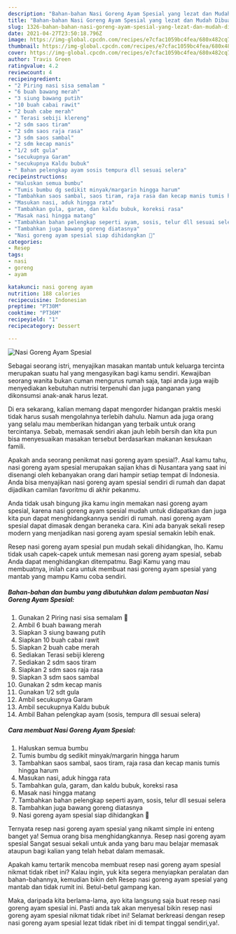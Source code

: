 ```yaml
---
description: "Bahan-bahan Nasi Goreng Ayam Spesial yang lezat dan Mudah Dibuat"
title: "Bahan-bahan Nasi Goreng Ayam Spesial yang lezat dan Mudah Dibuat"
slug: 1326-bahan-bahan-nasi-goreng-ayam-spesial-yang-lezat-dan-mudah-dibuat
date: 2021-04-27T23:50:18.796Z
image: https://img-global.cpcdn.com/recipes/e7cfac1059bc4fea/680x482cq70/nasi-goreng-ayam-spesial-foto-resep-utama.jpg
thumbnail: https://img-global.cpcdn.com/recipes/e7cfac1059bc4fea/680x482cq70/nasi-goreng-ayam-spesial-foto-resep-utama.jpg
cover: https://img-global.cpcdn.com/recipes/e7cfac1059bc4fea/680x482cq70/nasi-goreng-ayam-spesial-foto-resep-utama.jpg
author: Travis Green
ratingvalue: 4.2
reviewcount: 4
recipeingredient:
- "2 Piring nasi sisa semalam "
- "6 buah bawang merah"
- "3 siung bawang putih"
- "10 buah cabai rawit"
- "2 buah cabe merah"
- " Terasi sebiji klereng"
- "2 sdm saos tiram"
- "2 sdm saos raja rasa"
- "3 sdm saos sambal"
- "2 sdm kecap manis"
- "1/2 sdt gula"
- "secukupnya Garam"
- "secukupnya Kaldu bubuk"
- " Bahan pelengkap ayam sosis tempura dll sesuai selera"
recipeinstructions:
- "Haluskan semua bumbu"
- "Tumis bumbu dg sedikit minyak/margarin hingga harum"
- "Tambahkan saos sambal, saos tiram, raja rasa dan kecap manis tumis hingga harum"
- "Masukan nasi, aduk hingga rata"
- "Tambahkan gula, garam, dan kaldu bubuk, koreksi rasa"
- "Masak nasi hingga matang"
- "Tambahkan bahan pelengkap seperti ayam, sosis, telur dll sesuai selera"
- "Tambahkan juga bawang goreng diatasnya"
- "Nasi goreng ayam spesial siap dihidangkan 🤗"
categories:
- Resep
tags:
- nasi
- goreng
- ayam

katakunci: nasi goreng ayam 
nutrition: 188 calories
recipecuisine: Indonesian
preptime: "PT30M"
cooktime: "PT36M"
recipeyield: "1"
recipecategory: Dessert

---
```



![Nasi Goreng Ayam Spesial](https://img-global.cpcdn.com/recipes/e7cfac1059bc4fea/680x482cq70/nasi-goreng-ayam-spesial-foto-resep-utama.jpg)

Sebagai seorang istri, menyajikan masakan mantab untuk keluarga tercinta merupakan suatu hal yang mengasyikan bagi kamu sendiri. Kewajiban seorang  wanita bukan cuman mengurus rumah saja, tapi anda juga wajib menyediakan kebutuhan nutrisi terpenuhi dan juga panganan yang dikonsumsi anak-anak harus lezat.

Di era  sekarang, kalian memang dapat mengorder hidangan praktis meski tidak harus susah mengolahnya terlebih dahulu. Namun ada juga orang yang selalu mau memberikan hidangan yang terbaik untuk orang tercintanya. Sebab, memasak sendiri akan jauh lebih bersih dan kita pun bisa menyesuaikan masakan tersebut berdasarkan makanan kesukaan famili. 



Apakah anda seorang penikmat nasi goreng ayam spesial?. Asal kamu tahu, nasi goreng ayam spesial merupakan sajian khas di Nusantara yang saat ini disenangi oleh kebanyakan orang dari hampir setiap tempat di Indonesia. Anda bisa menyajikan nasi goreng ayam spesial sendiri di rumah dan dapat dijadikan camilan favoritmu di akhir pekanmu.

Anda tidak usah bingung jika kamu ingin memakan nasi goreng ayam spesial, karena nasi goreng ayam spesial mudah untuk didapatkan dan juga kita pun dapat menghidangkannya sendiri di rumah. nasi goreng ayam spesial dapat dimasak dengan beraneka cara. Kini ada banyak sekali resep modern yang menjadikan nasi goreng ayam spesial semakin lebih enak.

Resep nasi goreng ayam spesial pun mudah sekali dihidangkan, lho. Kamu tidak usah capek-capek untuk memesan nasi goreng ayam spesial, sebab Anda dapat menghidangkan ditempatmu. Bagi Kamu yang mau membuatnya, inilah cara untuk membuat nasi goreng ayam spesial yang mantab yang mampu Kamu coba sendiri.

<!--inarticleads1-->

##### Bahan-bahan dan bumbu yang dibutuhkan dalam pembuatan Nasi Goreng Ayam Spesial:

1. Gunakan 2 Piring nasi sisa semalam 🤭
1. Ambil 6 buah bawang merah
1. Siapkan 3 siung bawang putih
1. Siapkan 10 buah cabai rawit
1. Siapkan 2 buah cabe merah
1. Sediakan  Terasi sebiji klereng
1. Sediakan 2 sdm saos tiram
1. Siapkan 2 sdm saos raja rasa
1. Siapkan 3 sdm saos sambal
1. Gunakan 2 sdm kecap manis
1. Gunakan 1/2 sdt gula
1. Ambil secukupnya Garam
1. Ambil secukupnya Kaldu bubuk
1. Ambil  Bahan pelengkap ayam (sosis, tempura dll sesuai selera)




<!--inarticleads2-->

##### Cara membuat Nasi Goreng Ayam Spesial:

1. Haluskan semua bumbu
1. Tumis bumbu dg sedikit minyak/margarin hingga harum
1. Tambahkan saos sambal, saos tiram, raja rasa dan kecap manis tumis hingga harum
1. Masukan nasi, aduk hingga rata
1. Tambahkan gula, garam, dan kaldu bubuk, koreksi rasa
1. Masak nasi hingga matang
1. Tambahkan bahan pelengkap seperti ayam, sosis, telur dll sesuai selera
1. Tambahkan juga bawang goreng diatasnya
1. Nasi goreng ayam spesial siap dihidangkan 🤗




Ternyata resep nasi goreng ayam spesial yang nikamt simple ini enteng banget ya! Semua orang bisa menghidangkannya. Resep nasi goreng ayam spesial Sangat sesuai sekali untuk anda yang baru mau belajar memasak ataupun bagi kalian yang telah hebat dalam memasak.

Apakah kamu tertarik mencoba membuat resep nasi goreng ayam spesial nikmat tidak ribet ini? Kalau ingin, yuk kita segera menyiapkan peralatan dan bahan-bahannya, kemudian bikin deh Resep nasi goreng ayam spesial yang mantab dan tidak rumit ini. Betul-betul gampang kan. 

Maka, daripada kita berlama-lama, ayo kita langsung saja buat resep nasi goreng ayam spesial ini. Pasti anda tak akan menyesal bikin resep nasi goreng ayam spesial nikmat tidak ribet ini! Selamat berkreasi dengan resep nasi goreng ayam spesial lezat tidak ribet ini di tempat tinggal sendiri,ya!.

